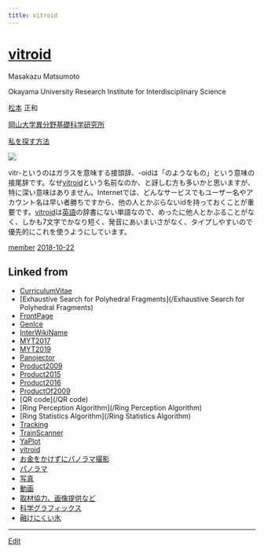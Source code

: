 ```yaml
---
title: vitroid
---
```

# [vitroid](/vitroid)


Masakazu Matsumoto

Okayama University Research Institute for Interdisciplinary Science

[松本](/松本) 正和

[岡山大学異分野基礎科学研究所](/岡山大学異分野基礎科学研究所)

[私を探す方法](/Tracking)

![](https://lh3.googleusercontent.com/-SaMpA8VH7Dk/AAAAAAAAAAI/AAAAAAAAApA/5UGpkOZM6aQ/photo.jpg)

vitr-というのはガラスを意味する接頭辞、-oidは「のようなもの」という意味の接尾辞です。なぜ[vitroid](/vitroid)という名前なのか、と訝しむ方も多いかと思いますが、特に深い意味はありません。Internetでは、どんなサービスでもユーザー名やアカウント名は早い者勝ちですから、他の人とかぶらないidを持っておくことが重要です。[vitroid](/vitroid)は[英語](/英語)の辞書にない単語なので、めったに他人とかぶることがなく、しかも7文字でかなり短く、発音にあいまいさがなく、タイプしやすいので優先的にこれを使うようにしています。

[member](/member) [2018-10-22](/2018-10-22) 



## Linked from

* [CurriculumVitae](/CurriculumVitae)
* [Exhaustive Search for Polyhedral Fragments](/Exhaustive Search for Polyhedral Fragments)
* [FrontPage](/FrontPage)
* [GenIce](/GenIce)
* [InterWikiName](/InterWikiName)
* [MYT2017](/MYT2017)
* [MYT2019](/MYT2019)
* [Panojector](/Panojector)
* [Product2009](/Product2009)
* [Product2015](/Product2015)
* [Product2016](/Product2016)
* [ProductOf2009](/ProductOf2009)
* [QR code](/QR code)
* [Ring Perception Algorithm](/Ring Perception Algorithm)
* [Ring Statistics Algorithm](/Ring Statistics Algorithm)
* [Tracking](/Tracking)
* [TrainScanner](/TrainScanner)
* [YaPlot](/YaPlot)
* [vitroid](/vitroid)
* [お金をかけずにパノラマ撮影](/お金をかけずにパノラマ撮影)
* [パノラマ](/パノラマ)
* [写真](/写真)
* [動画](/動画)
* [取材協力、画像提供など](/取材協力、画像提供など)
* [科学グラフィックス](/科学グラフィックス)
* [融けにくい氷](/融けにくい氷)


----

[Edit](https://github.com/vitroid/vitroid.github.io/edit/master/MD/vitroid.md)

